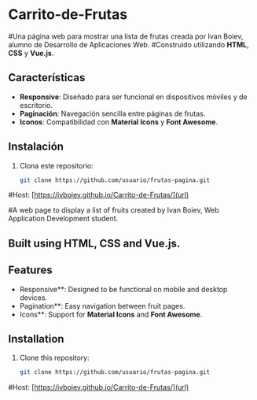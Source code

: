 # Carrito-de-Frutas

#Una página web para mostrar una lista de frutas creada por Ivan Boiev, alumno de Desarrollo de Aplicaciones Web.
#Construido utilizando **HTML**, **CSS** y **Vue.js**.

## Características

- **Responsive**: Diseñado para ser funcional en dispositivos móviles y de escritorio.
- **Paginación**: Navegación sencilla entre páginas de frutas.
- **Iconos**: Compatibilidad con **Material Icons** y **Font Awesome**.

## Instalación

1. Clona este repositorio:
   ```bash
   git clone https://github.com/usuario/frutas-pagina.git

#Host: [https://ivboiev.github.io/Carrito-de-Frutas/](url)


#A web page to display a list of fruits created by Ivan Boiev, Web Application Development student.
## Built using **HTML**, **CSS** and **Vue.js**.

## Features

- Responsive**: Designed to be functional on mobile and desktop devices.
- Pagination**: Easy navigation between fruit pages.
- Icons**: Support for **Material Icons** and **Font Awesome**.

## Installation

1. Clone this repository:
   ````bash
   git clone https://github.com/usuario/frutas-pagina.git

#Host: [https://ivboiev.github.io/Carrito-de-Frutas/](url)
